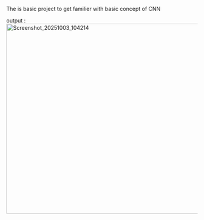 The is basic project to get familier with basic concept of CNN

output
:<img width="508" height="500" alt="Screenshot_20251003_104214" src="https://github.com/user-attachments/assets/a223aa1f-7d5b-4ac1-b264-00fb8d6e1de8" />
